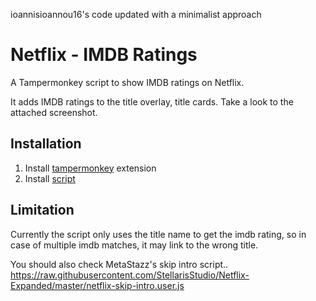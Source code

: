 ioannisioannou16's code updated with a minimalist approach

# Netflix - IMDB Ratings
A Tampermonkey script to show IMDB ratings on Netflix. 

It adds IMDB ratings to the title overlay, title cards. Take a look to the attached screenshot. 

## Installation 
1) Install [tampermonkey](https://tampermonkey.net) extension
2) Install [script](https://github.com/methral/netflix-imdb/raw/master/netflix-imdb.user.js)

## Limitation
Currently the script only uses the title name to get the imdb rating, so in case of multiple imdb matches, it may link to the wrong title. 


You should also check MetaStazz's skip intro script..
https://raw.githubusercontent.com/StellarisStudio/Netflix-Expanded/master/netflix-skip-intro.user.js
